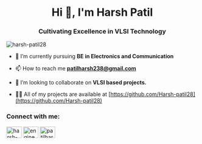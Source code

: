 

<h1 align="center">Hi 👋, I'm Harsh Patil</h1>
<h3 align="center">Cultivating Excellence in VLSI Technology</h3>

<p align="left"> <img src="https://komarev.com/ghpvc/?username=harsh-patil28&label=Profile%20views&color=0e75b6&style=flat" alt="harsh-patil28" /> </p>

- 🌱 I’m currently pursuing **BE in Electronics and Communication**

-  📫 How to reach me **patilharsh238@gmail.com**

-  👯 I’m looking to collaborate on **VLSI based projects.**

-  👨‍💻 All of my projects are available at [https://github.com/Harsh-patil28](https://github.com/Harsh-patil28)

  <h3 align="left">Connect with me:</h3>
<p align="left">
<a href="https://linkedin.com/in/harsh-patil-4170a3264" target="blank"><img align="center" src="https://raw.githubusercontent.com/rahuldkjain/github-profile-readme-generator/master/src/images/icons/Social/linked-in-alt.svg" alt="harsh-patil-4170a3264" height="30" width="40" /></a>
<a href="www.youtube.com/@EngineeringEnigmaHp" target="blank"><img align="center" src="https://raw.githubusercontent.com/rahuldkjain/github-profile-readme-generator/master/src/images/icons/Social/youtube.svg" alt="engineering enigma" height="30" width="40" /></a>
<a href="https://www.hackerrank.com/patilharsh238" target="blank"><img align="center" src="https://raw.githubusercontent.com/rahuldkjain/github-profile-readme-generator/master/src/images/icons/Social/hackerrank.svg" alt="patilharsh238" height="30" width="40" /></a>
</p>




